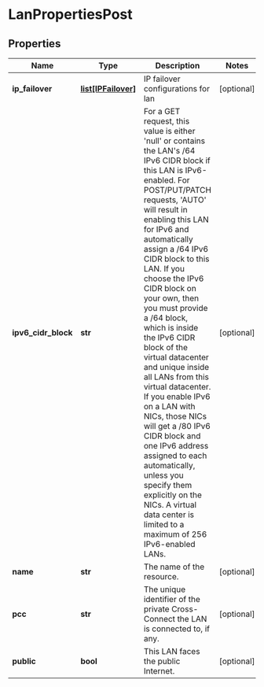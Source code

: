 # LanPropertiesPost

## Properties
| Name | Type | Description | Notes |
| ------------ | ------------- | ------------- | ------------- |
| **ip_failover** | [**list[IPFailover]**](IPFailover.md) | IP failover configurations for lan | [optional]  |
| **ipv6_cidr_block** | **str** | For a GET request, this value is either &#39;null&#39; or contains the LAN&#39;s /64 IPv6 CIDR block if this LAN is IPv6-enabled. For POST/PUT/PATCH requests, &#39;AUTO&#39; will result in enabling this LAN for IPv6 and automatically assign a /64 IPv6 CIDR block to this LAN. If you choose the IPv6 CIDR block on your own, then you must provide a /64 block, which is inside the IPv6 CIDR block of the virtual datacenter and unique inside all LANs from this virtual datacenter. If you enable IPv6 on a LAN with NICs, those NICs will get a /80 IPv6 CIDR block and one IPv6 address assigned to each automatically, unless you specify them explicitly on the NICs. A virtual data center is limited to a maximum of 256 IPv6-enabled LANs. | [optional]  |
| **name** | **str** | The name of the  resource. | [optional]  |
| **pcc** | **str** | The unique identifier of the private Cross-Connect the LAN is connected to, if any. | [optional]  |
| **public** | **bool** | This LAN faces the public Internet. | [optional]  |


